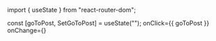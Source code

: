   
import { useState } from "react-router-dom";
  
const [goToPost, SetGoToPost] = useState("");
onClick={{ goToPost }} onChange={}